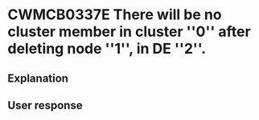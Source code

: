 # CWMCB0337E There will be no cluster member in cluster ''0'' after deleting node ''1'', in DE ''2''.

## Explanation

## User response